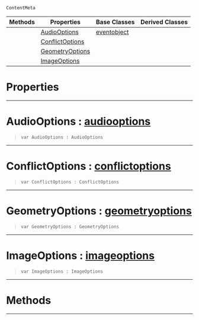  `ContentMeta`

|Methods|Properties|Base Classes|Derived Classes|
|---|---|---|---|
| |[ AudioOptions](https://github.com/ZilchEngine/ZilchDocs/blob/master/code_reference/class_reference/importoptions.markdown#audiooptions-zero-engine)|[eventobject](https://github.com/ZilchEngine/ZilchDocs/blob/master/code_reference/class_reference/eventobject.markdown)| |
| |[ ConflictOptions](https://github.com/ZilchEngine/ZilchDocs/blob/master/code_reference/class_reference/importoptions.markdown#conflictoptions-zero-eng)| | |
| |[ GeometryOptions](https://github.com/ZilchEngine/ZilchDocs/blob/master/code_reference/class_reference/importoptions.markdown#geometryoptions-zero-eng)| | |
| |[ ImageOptions](https://github.com/ZilchEngine/ZilchDocs/blob/master/code_reference/class_reference/importoptions.markdown#imageoptions-zero-engine)| | |


 #  Properties


---  
 #  AudioOptions : [audiooptions](https://github.com/ZilchEngine/ZilchDocs/blob/master/code_reference/class_reference/audiooptions.markdown)

> 
> ``` lang=cpp, name=Nada
> var AudioOptions : AudioOptions


---  
 #  ConflictOptions : [conflictoptions](https://github.com/ZilchEngine/ZilchDocs/blob/master/code_reference/class_reference/conflictoptions.markdown)

> 
> ``` lang=cpp, name=Nada
> var ConflictOptions : ConflictOptions


---  
 #  GeometryOptions : [geometryoptions](https://github.com/ZilchEngine/ZilchDocs/blob/master/code_reference/class_reference/geometryoptions.markdown)

> 
> ``` lang=cpp, name=Nada
> var GeometryOptions : GeometryOptions


---  
 #  ImageOptions : [imageoptions](https://github.com/ZilchEngine/ZilchDocs/blob/master/code_reference/class_reference/imageoptions.markdown)

> 
> ``` lang=cpp, name=Nada
> var ImageOptions : ImageOptions


---  
 #  Methods


---  
 

 